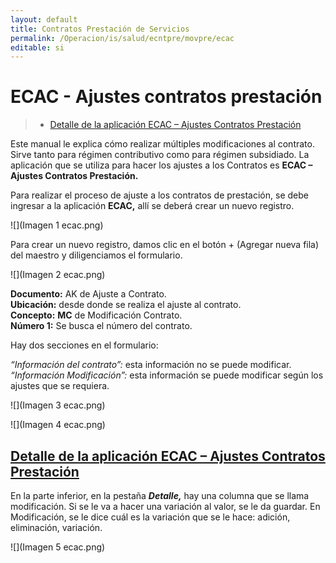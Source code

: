 ```yaml
---
layout: default
title: Contratos Prestación de Servicios
permalink: /Operacion/is/salud/ecntpre/movpre/ecac
editable: si
---
```


# ECAC - Ajustes contratos prestación

>+ [Detalle de la aplicación ECAC – Ajustes Contratos Prestación](http://docs.oasiscom.com/Operacion/is/salud/ecntpre/movpre/ecac#detalle-de-la-aplicación-ecac---ajustes-contratos-prestación)

Este manual le explica cómo realizar múltiples modificaciones al contrato.  Sirve tanto para régimen contributivo como para régimen subsidiado.  La aplicación que se utiliza para hacer los ajustes a los Contratos es **ECAC – Ajustes Contratos Prestación.**

Para realizar el proceso de ajuste a los contratos de prestación, se debe ingresar a la aplicación **ECAC,** allí se deberá crear un nuevo registro. 

![](Imagen 1 ecac.png)

Para crear un nuevo registro, damos clic en el botón + (Agregar nueva fila) del maestro y diligenciamos el formulario.

![](Imagen 2 ecac.png)

**Documento:**  AK de Ajuste a Contrato.  
**Ubicación:** desde donde se realiza el ajuste al contrato.  
**Concepto:** **MC** de Modificación Contrato.  
**Número 1:** Se busca el número del contrato.  

Hay dos secciones en el formulario: 

*“Información del contrato”:* esta información no se puede modificar.  
*“Información Modificación”:* esta información se puede modificar según los ajustes que se requiera.  

![](Imagen 3 ecac.png)

![](Imagen 4 ecac.png)

## [Detalle de la aplicación ECAC – Ajustes Contratos Prestación](http://docs.oasiscom.com/Operacion/is/salud/ecntpre/movpre/ecac#detalle-de-la-aplicación-ecac---ajustes-contratos-prestación)

En la parte inferior, en la pestaña _**Detalle,**_ hay una columna que se llama modificación.  Si se le va a hacer una variación al valor, se le da guardar. En Modificación, se le dice cuál es la variación que se le hace: adición, eliminación, variación.

![](Imagen 5 ecac.png)

